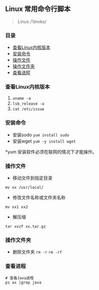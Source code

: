 ## Linux 常用命令行脚本

> Linux /ˈlɪnʌks/

### 目录
* [查看Linux内核版本](#查看Linux内核版本)
* [安装命令](#安装命令)
* [操作文件](#操作文件)
* [操作文件夹](#操作文件夹)
* [查看进程](#查看进程)

### 查看Linux内核版本

1. `uname -a`
2. `lsb_release -a`
3. `cat /etc/issue`

### 安装命令
* 安装sodo `yum install sudo`
* 安装wget `yum -y install wget`

*yum 安装软件必须在联网的情况下才能操作。


### 操作文件
* 移动文件到指定目录
```text
mv xx /usr/local/
```

* 修改文件名称或文件夹名称
```text
mv xx1 xx2
```

* 解压缩
```text
tar xvzf xx.tar.gz
```

### 操作文件夹
* 删除文件夹 `rm -r` `rm -rf`


### 查看进程
```text
# 查看Java进程
ps ax |grep java

```

